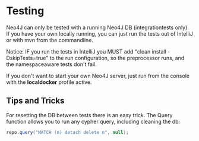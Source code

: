 # Testing

Neo4J can only be tested with a running Neo4J DB (integrationtests only). If you have your own locally running, you can just run the tests out of IntelliJ or with mvn from the commandline.

Notice: IF you run the tests in IntelliJ you MUST add "clean install -DskipTests=true" to the run configuration, so the preprocessor runs, and the namespaceaware tests don't fail.

If you don't want to start your own Neo4J server, just run from the console with the **localdocker** profile active.

## Tips and Tricks

For resetting the DB between tests there is an easy trick. The Query function allows you to run any cypher query, including cleaning the db:
```java
repo.query("MATCH (n) detach delete n", null);
```
